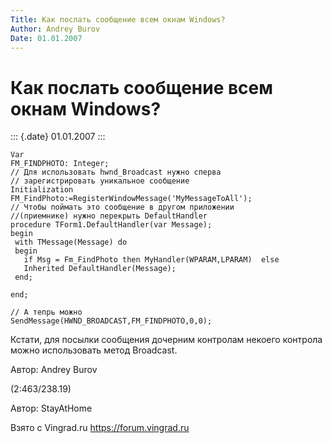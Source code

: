 ```yaml
---
Title: Как послать сообщение всем окнам Windows?
Author: Andrey Burov
Date: 01.01.2007
---
```



Как послать сообщение всем окнам Windows?
=========================================

::: {.date}
01.01.2007
:::

    Var
    FM_FINDPHOTO: Integer;
    // Для использовать hwnd_Broadcast нужно сперва
    // зарегистрировать уникальное сообщение
    Initialization
    FM_FindPhoto:=RegisterWindowMessage('MyMessageToAll');
    // Чтобы поймать это сообщение в другом приложении
    //(приемнике) нужно перекрыть DefaultHandler
    procedure TForm1.DefaultHandler(var Message);
    begin
     with TMessage(Message) do
     begin
       if Msg = Fm_FindPhoto then MyHandler(WPARAM,LPARAM)  else
       Inherited DefaultHandler(Message);
     end;
     
    end;
     
    // А тепрь можно
    SendMessage(HWND_BROADCAST,FM_FINDPHOTO,0,0);

Кстати, для посылки сообщения дочерним контролам некоего контрола можно
использовать метод Broadcast.

Автор: Andrey Burov

(2:463/238.19)

Автор: StayAtHome

Взято с Vingrad.ru <https://forum.vingrad.ru>
